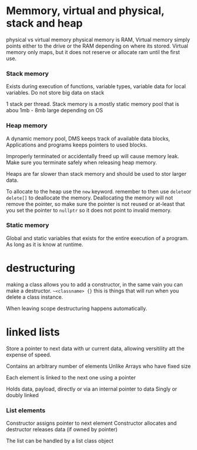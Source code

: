 # Memmory, virtual and physical, stack and heap
physical vs virtual memory
physical memory is RAM,
Virtual memory simply points either to the drive or the RAM depending on where its stored.
Virtual memory only maps, but it does not reserve or allocate ram until the first use.

### Stack memory 
Exists during execution of functions, variable types, variable data for local variables.
Do not store big data on stack

1 stack per thread. Stack memory is a mostly static memory pool that is abou 1mb - 8mb large depending on OS

### Heap memory 
A dynamic memory pool, DMS keeps track of available data blocks, Applications and programs keeps pointers to used blocks.

Improperly terminated or accidentally freed up will cause memory leak. Make sure you terminate safely when releasing heap memory.

Heaps are far slower than stack memory and should be used to stor larger data.

To allocate to the heap use the `new` keyword. remember to then use `delete`or `delete[]` to deallocate the memory. Deallocating the memory will not remove the pointer, so make sure the pointer is not reused or at-least that you set the pointer to `nullptr` so it does not point to invalid memory.

### Static memory
Global and static variables that exists for the entire execution of a program. As long as it is know at runtime.


# destructuring
making a class allows you to add a constructor, in the same vain you can make a destructor. `~<classname> {}` this is things that will run when you delete a class instance.

When leaving scope destructuring happens automatically.

# linked lists
Store a pointer to next data with ur current data, allowing versitility att the expense of speed.

Contains an arbitrary number of elements
Unlike Arrays who have fixed size

Each element is linked to the next one using a pointer

Holds data, payload, directly or via an internal pointer to data
Singly or doubly linked

### List elements
Constructor assigns pointer to next element
Constructor allocates and destructor releases data (if owned by pointer)

The list can be handled by a list class object
